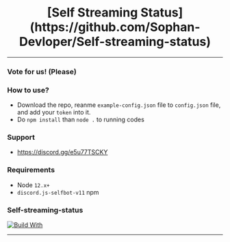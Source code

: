 <div align="center">
    <h1>[Self Streaming Status](https://github.com/Sophan-Devloper/Self-streaming-status)</h1>
</div>

----

### Vote for us! (Please)


### **How to use?**
- Download the repo, reanme `example-config.json` file to `config.json` file, and add your `token` into it.
- Do `npm install` than `node .` to running codes

### Support
 - https://discord.gg/e5u77TSCKY

### Requirements
 - Node `12.x+`
 - `discord.js-selfbot-v11` npm

### Self-streaming-status
<!-- [![Discord Server](https://discordapp.com/api/guilds/625977459845890049/embed.png)](https://discord.gg/ZG3UCB5) -->
[![Build With](https://img.shields.io/npm/v/discord.js.svg?maxAge=3600)](https://www.npmjs.com/package/discord.js)

----
